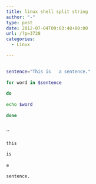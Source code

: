 ```yaml
---
title: linux shell split string
author: "-"
type: post
date: 2012-07-04T09:03:48+00:00
url: /?p=3728
categories:
  - Linux

---
```

```bash
  
sentence="This is   a sentence."
  
for word in $sentence
  
do
  
echo $word
  
done
  
```

``

```bash
this
  
is
  
a
  
sentence.
  
```